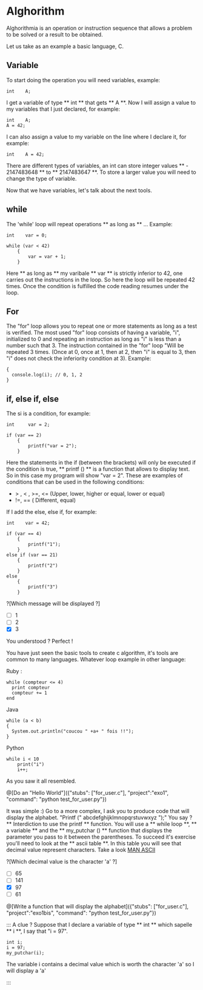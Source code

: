 # Alghorithm

Alghorithmia is an operation or instruction sequence that allows a problem to be solved or a result to be obtained.

Let us take as an example a basic language, C.

## Variable

To start doing the operation you will need variables, example:

```int    A;``` 

I get a variable of type ** int ** that gets ** A **. Now I will assign a value to my variables that I just declared, for example:

```
int    A;
A = 42;
```

I can also assign a value to my variable on the line where I declare it, for example:

```int    A = 42;```

There are different types of variables, an int can store integer values ​​** - 2147483648 ** to ** 2147483647 **. To store a larger value you will need to change the type of variable.

Now that we have variables, let's talk about the next tools.

## **while**

The 'while' loop will repeat operations ** as long as ** ...
Example:

```
int    var = 0;

while (var < 42)
	{
		var = var + 1;
 	}
```

Here ** as long as ** my varibale ** var ** is strictly inferior to 42, one carries out the instructions in the loop. So here the loop will be repeated 42 times. Once the condition is fulfilled the code reading resumes under the loop.

## **For**

The "for" loop allows you to repeat one or more statements as long as a test is verified. The most used "for" loop consists of having a variable, "i", initialized to 0 and repeating an instruction as long as "i" is less than a number such that 3. The instruction contained in the "for" loop "Will be repeated 3 times. (Once at 0, once at 1, then at 2, then "i" is equal to 3, then "i" does not check the inferiority condition at 3). Example:

```for(var i = 0; i < 3; i++)
{
  console.log(i); // 0, 1, 2
}
```

## **if, else if, else**

The si is a condition, for example:

```
int     var = 2;

if (var == 2)
	{
		printf("var = 2");
	}
```

Here the statements in the if (between the brackets) will only be executed if the condition is true, ** printf () ** is a function that allows to display text.
So in this case my program will show "var = 2".
These are examples of conditions that can be used in the following conditions:

* \> , < , >=, <= (Upper, lower, higher or equal, lower or equal)
* !=, == (
Different, equal)


If I add the else, else if, for example:

```
int    var = 42;

if (var == 4)
	{
		printf("1");
	}
else if (var == 21)
	{
		printf("2")
	}
else
	{
		printf("3")
	}
```

?[Which message will be displayed ?]
- [ ] 1
- [ ] 2
- [x] 3

You understood ? Perfect !

You have just seen the basic tools to create c algorithm, it's tools are common to many languages.
Whatever loop example in other language:

Ruby :
```
while (compteur <= 4)
  print compteur
  compteur += 1
end
```

Java
```
while (a < b)
{
  System.out.println("coucou " +a+ " fois !!");
}
```

Python
```
while i < 10
	print("i")
	i++;
```

As you saw it all resembled.

@[Do an "Hello World"]({"stubs": ["for_user.c"], "project":"exo1", "command": "python test_for_user.py"})

It was simple :)
Go to a more complex, I ask you to produce code that will display the alphabet. "Printf (" abcdefghijklmnopqrstuvwxyz ");" You say ? ** Interdiction to use the printf ** function. You will use a ** while loop **, ** a variable ** and the ** my_putchar () ** function that displays the parameter you pass to it between the parentheses.
To succeed it's exercise you'll need to look at the ** ascii table **. In this table you will see that decimal value ​​represent characters. Take a look [MAN ASCII](http://www.linux-france.org/article/man-fr/man7/ascii-7.html)

?[Which decimal value is the character 'a' ?]
- [ ] 65
- [ ] 141
- [x] 97
- [ ] 61

@[Write a function that will display the alphabet]({"stubs": ["for_user.c"], "project":"exo1bis", "command": "python test_for_user.py"})

::: A clue ?
Suppose that I declare a variable of type ** int ** which sapelle ** i **, I say that "i = 97".

```
int i;
i = 97;
my_putchar(i);
```

The variable i contains a decimal value which is worth the character 'a' so I will display a 'a'

:::